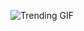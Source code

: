 ![Trending GIF](https://media0.giphy.com/media/v1.Y2lkPThiYjIxNzcybnV1czdpOXpndTc4ZmkwOGozb3Fmbm9lZGQ5dWVyejRwdHJxdm8yaCZlcD12MV9naWZzX3NlYXJjaCZjdD1n/MT5UUV1d4CXE2A37Dg/giphy.gif)
